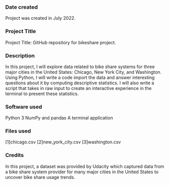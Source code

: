 
### Date created
Project was created in July 2022.

### Project Title
Project Title: GitHub repository for bikeshare project.

### Description
In this project, I will explore data related to bike share systems for three major cities in 
the United States: Chicago, New York City, and Washington. Using Python, I will write a code 
import the data and answer interesting questions about it by computing descriptive statistics. 
I will also write a script that takes in raw input to create an interactive experience in the 
terminal to present these statistics.


### Software used
Python 3
NumPy and pandas
A terminal application

### Files used
[1]chicago.csv [2]new_york_city.csv [3]washington.csv


### Credits
In this project, a dataset was provided by Udacity which captured data from a bike share system provider for many major cities in the United States to uncover bike share usage trends. 

